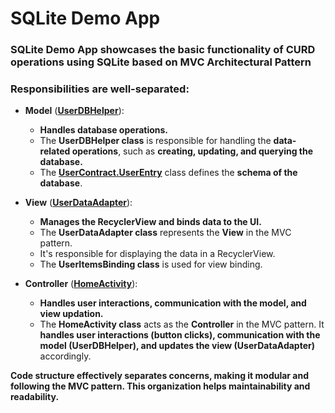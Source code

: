 SQLite Demo App
========

### SQLite Demo App showcases the basic functionality of CURD operations using SQLite based on MVC Architectural Pattern

### Responsibilities are well-separated:

* **Model** (**[UserDBHelper](./app/src/main/java/com/example/sqliteapp/model/UserDBHelper.java)**):
  * **Handles database operations.**
  * The **UserDBHelper class** is responsible for handling the **data-related operations**, such as **creating, updating, and querying the database.**
  * The **[UserContract.UserEntry](./app/src/main/java/com/example/sqliteapp/model/UserContract.java)** class defines the **schema of the database**.
    
* **View** (**[UserDataAdapter](./app/src/main/java/com/example/sqliteapp/adapter/UserDataAdapter.java)**):
  * **Manages the RecyclerView and binds data to the UI.**
  * The **UserDataAdapter class** represents the **View** in the MVC pattern.
  * It's responsible for displaying the data in a RecyclerView.
  * The **UserItemsBinding class** is used for view binding.
    
* **Controller** (**[HomeActivity](./app/src/main/java/com/example/sqliteapp/activity/HomeActivity.java)**):
  * **Handles user interactions, communication with the model, and view updation.**
  * The **HomeActivity class** acts as the **Controller** in the MVC pattern. It **handles user interactions (button clicks), communication with the model (UserDBHelper), and updates the view (UserDataAdapter)** accordingly.

**Code structure effectively separates concerns, making it modular and following the MVC pattern. This organization helps maintainability and readability.**
